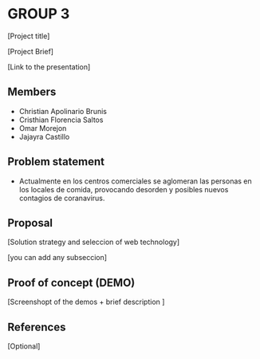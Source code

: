 # GROUP 3

[Project title]

[Project Brief]

[Link to the presentation]

## Members

 - Christian Apolinario Brunis
 - Cristhian Florencia Saltos
 - Omar Morejon 
 - Jajayra Castillo


## Problem statement

 - Actualmente en los centros comerciales se aglomeran las personas en los locales de comida, provocando desorden y posibles nuevos contagios de coranavirus.


## Proposal

[Solution strategy and seleccion of web technology]

[you can add any subseccion]


## Proof of concept (DEMO)

[Screenshopt of the demos + brief description ]


## References

[Optional]
